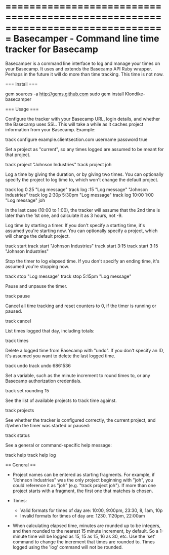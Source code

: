 ===============================================================================
               Basecamper - Command line time tracker for Basecamp
===============================================================================

Basecamper is a command line interface to log and manage your times on your
Basecamp.  It uses and extends the Basecamp API Ruby wrapper.  Perhaps in the
future it will do more than time tracking.  This time is not now.


=== Install ===

gem sources -a http://gems.github.com
sudo gem install Klondike-basecamper

=== Usage ===

Configure the tracker with your Basecamp URL, login details, and whether the
Basecamp uses SSL.  This will take a while as it caches project information 
from your Basecamp. Example:

  track configure example.clientsection.com username password true

Set a project as "current", so any times logged are assumed to be meant for
that project.

  track project "Johnson Industries"
  track project joh

Log a time by giving the duration, or by giving two times. You can optionally
specify the project to log time to, which won't change the default project.

  track log 0.25 "Log message"
  track log :15 "Log message" "Johnson Industries"
  track log 2:30p 5:30pm "Log message"
  track log 10:00 1:00 "Log message" joh

  In the last case (10:00 to 1:00), the tracker will assume that the 2nd time
  is later than the 1st one, and calculate it as 3 hours, not -9.

Log time by starting a timer.  If you don't specify a starting time, it's
assumed you're starting now.  You can optionally specify a project, which 
will change the default project.

  track start
  track start "Johnson Industries"
  track start 3:15
  track start 3:15 "Johnson Industries"

Stop the timer to log elapsed time.  If you don't specify an ending time, it's
assumed you're stopping now.

  track stop "Log message"
  track stop 5:15pm "Log message"

Pause and unpause the timer.

  track pause

Cancel all time tracking and reset counters to 0, if the timer is running or 
paused.

  track cancel

List times logged that day, including totals:

  track times

Delete a logged time from Basecamp with "undo".  If you don't specify an
ID, it's assumed you want to delete the last logged time.

  track undo
  track undo 6861536

Set a variable, such as the minute increment to round times to, or any Basecamp
authorization credentials.

  track set rounding 15

See the list of available projects to track time against.

  track projects

See whether the tracker is configured correctly, the current project, and 
if/when the timer was started or paused:

  track status

See a general or command-specific help message:

  track help
  track help log


== General ==

  * Project names can be entered as starting fragments.  For example, if
    "Johnson Industries" was the only project beginning with "joh", you could
    reference it as "joh" (e.g. "track project joh").  If more than one
    project starts with a fragment, the first one that matches is chosen.

  * Times:
    - Valid formats for times of day are:    10:00, 9:00pm, 23:30, 8, 1am, 10p
    - Invalid formats for times of day are:  1230, 1120pm, 22:00am
  
  * When calculating elapsed time, minutes are rounded up to be integers, and 
    then rounded to the nearest 15 minute increment, by default.  So a 1-minute
    time will be logged as 15, 15 as 15, 16 as 30, etc.  Use the 'set' command
    to change the increment that times are rounded to.  Times logged using the
    'log' command will not be rounded.

